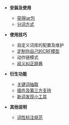 * **安装及使用**
    * [获得jar包](%E8%8E%B7%E5%BE%97jar%E5%8C%85)
    * [分词方式](%E5%88%86%E8%AF%8D%E6%96%B9%E5%BC%8F)

* **使用技巧**
    * 自定义词库的配置及维护
    * [定制你自己的CRF模型](%E5%AE%9A%E5%88%B6%E4%BD%A0%E8%87%AA%E5%B7%B1%E7%9A%84CRF%E6%A8%A1%E5%9E%8B)
    * 动作链模式
    * [歧义纠正辞典](歧义纠正辞典)

* **衍生功能**
    * [关键词抽取](关键词抽取)
    * [插件及第三方支持](插件及第三方支持)
    * [新词发现小工具](新词发现小工具)

* **其他说明**
    * [词性标注规范](词性标注规范)